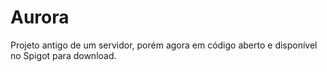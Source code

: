 # Aurora
Projeto antigo de um servidor, porém agora em código aberto e disponível no Spigot para download.
